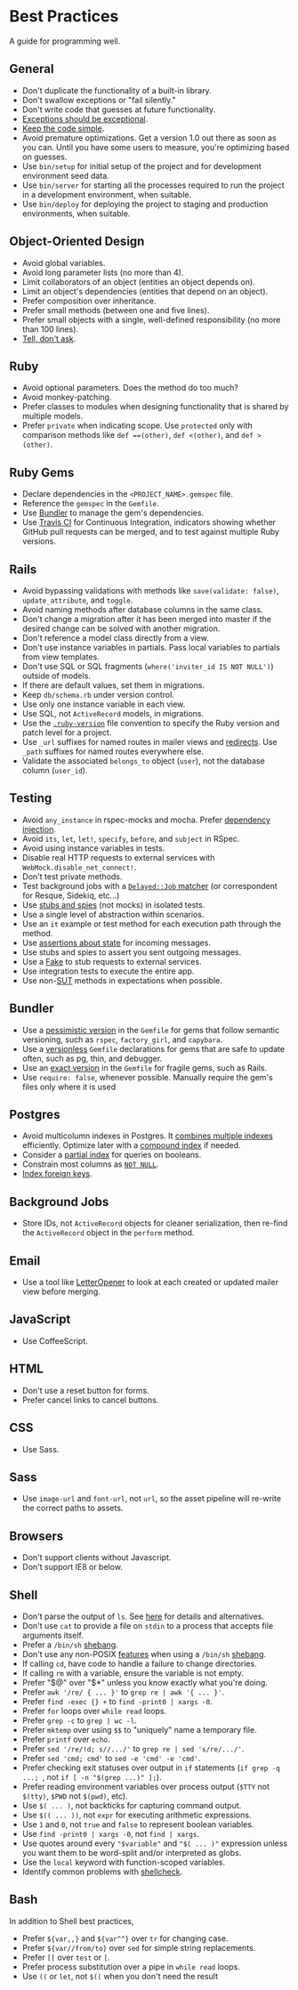 Best Practices
==============

A guide for programming well.

General
-------

* Don't duplicate the functionality of a built-in library.
* Don't swallow exceptions or "fail silently."
* Don't write code that guesses at future functionality.
* [Exceptions should be exceptional](http://www.readability.com/~/yichhgvu).
* [Keep the code simple](http://www.readability.com/~/ko2aqda2).
* Avoid premature optimizations. Get a version 1.0 out there as soon as you
  can. Until you have some users to measure, you're optimizing based on guesses.
* Use `bin/setup` for initial setup of the project and for development
  environment seed data.
* Use `bin/server` for starting all the processes required to run the project
  in a development environment, when suitable.
* Use `bin/deploy` for deploying the project to staging and production
  environments, when suitable.

Object-Oriented Design
----------------------

* Avoid global variables.
* Avoid long parameter lists (no more than 4).
* Limit collaborators of an object (entities an object depends on).
* Limit an object's dependencies (entities that depend on an object).
* Prefer composition over inheritance.
* Prefer small methods (between one and five lines).
* Prefer small objects with a single, well-defined responsibility (no more than
  100 lines).
* [Tell, don't ask](http://goo.gl/Ztawt).

Ruby
----

* Avoid optional parameters. Does the method do too much?
* Avoid monkey-patching.
* Prefer classes to modules when designing functionality that is shared by
  multiple models.
* Prefer `private` when indicating scope. Use `protected` only with comparison
  methods like `def ==(other)`, `def <(other)`, and `def >(other)`.

Ruby Gems
---------

* Declare dependencies in the `<PROJECT_NAME>.gemspec` file.
* Reference the `gemspec` in the `Gemfile`.
* Use [Bundler](http://bundler.io) to manage the gem's dependencies.
* Use [Travis CI](http://travis-ci.org) for Continuous Integration, indicators showing whether GitHub
  pull requests can be merged, and to test against multiple Ruby versions.

Rails
-----

* Avoid bypassing validations with methods like `save(validate: false)`,
  `update_attribute`, and `toggle`.
* Avoid naming methods after database columns in the same class.
* Don't change a migration after it has been merged into master if the desired
  change can be solved with another migration.
* Don't reference a model class directly from a view.
* Don't use instance variables in partials. Pass local variables to partials
  from view templates.
* Don't use SQL or SQL fragments (`where('inviter_id IS NOT NULL')`) outside of
  models.
* If there are default values, set them in migrations.
* Keep `db/schema.rb` under version control.
* Use only one instance variable in each view.
* Use SQL, not `ActiveRecord` models, in migrations.
* Use the [`.ruby-version`](https://gist.github.com/fnichol/1912050) file
  convention to specify the Ruby version and patch level for a project.
* Use `_url` suffixes for named routes in mailer views and
  [redirects](http://www.w3.org/Protocols/rfc2616/rfc2616-sec14.html#sec14.30).
  Use `_path` suffixes for named routes everywhere else.
* Validate the associated `belongs_to` object (`user`), not the database column
  (`user_id`).

Testing
-------

* Avoid `any_instance` in rspec-mocks and mocha. Prefer [dependency injection].
* Avoid `its`, `let`, `let!`, `specify`, `before`, and `subject` in RSpec.
* Avoid using instance variables in tests.
* Disable real HTTP requests to external services with
  `WebMock.disable_net_connect!`.
* Don't test private methods.
* Test background jobs with a [`Delayed::Job` matcher] (or correspondent for
Resque, Sidekiq, etc...)
* Use [stubs and spies] (not mocks) in isolated tests.
* Use a single level of abstraction within scenarios.
* Use an `it` example or test method for each execution path through the method.
* Use [assertions about state] for incoming messages.
* Use stubs and spies to assert you sent outgoing messages.
* Use a [Fake] to stub requests to external services.
* Use integration tests to execute the entire app.
* Use non-[SUT] methods in expectations when possible.

[dependency injection]: http://en.wikipedia.org/wiki/Dependency_injection
[`Delayed::Job` matcher]: https://gist.github.com/3186463
[stubs and spies]: http://robots.thoughtbot.com/post/159805295/spy-vs-spy
[assertions about state]: https://speakerdeck.com/skmetz/magic-tricks-of-testing-railsconf?slide=51
[Fake]: http://robots.thoughtbot.com/post/219216005/fake-it
[SUT]: http://xunitpatterns.com/SUT.html

Bundler
-------

* Use a [pessimistic version] in the `Gemfile` for gems that follow semantic
  versioning, such as `rspec`, `factory_girl`, and `capybara`.
* Use a [versionless] `Gemfile` declarations for gems that are safe to update
  often, such as pg, thin, and debugger.
* Use an [exact version] in the `Gemfile` for fragile gems, such as Rails.
* Use `require: false`, whenever possible. Manually require the gem's files
  only where it is used

[Ruby version]: http://bundler.io/v1.3/gemfile_ruby.html
[exact version]: http://robots.thoughtbot.com/post/35717411108/a-healthy-bundle
[pessimistic version]: http://robots.thoughtbot.com/post/35717411108/a-healthy-bundle
[versionless]: http://robots.thoughtbot.com/post/35717411108/a-healthy-bundle

Postgres
--------

* Avoid multicolumn indexes in Postgres. It [combines multiple indexes]
  efficiently. Optimize later with a [compound index] if needed.
* Consider a [partial index] for queries on booleans.
* Constrain most columns as [`NOT NULL`].
* [Index foreign keys].

[`NOT NULL`]: http://www.postgresql.org/docs/9.1/static/ddl-constraints.html#AEN2444
[combines multiple indexes]: http://www.postgresql.org/docs/9.1/static/indexes-bitmap-scans.html
[compound index]: http://www.postgresql.org/docs/9.2/static/indexes-bitmap-scans.html
[partial index]: http://www.postgresql.org/docs/9.1/static/indexes-partial.html
[Index foreign keys]: https://tomafro.net/2009/08/using-indexes-in-rails-index-your-associations

Background Jobs
---------------

* Store IDs, not `ActiveRecord` objects for cleaner serialization, then re-find
  the `ActiveRecord` object in the `perform` method.

Email
-----

* Use a tool like [LetterOpener](https://github.com/ryanb/letter_opener) to look at each created or updated mailer view
  before merging.

JavaScript
----------

* Use CoffeeScript.

HTML
----

* Don't use a reset button for forms.
* Prefer cancel links to cancel buttons.

CSS
---

* Use Sass.

Sass
----

* Use `image-url` and `font-url`, not `url`, so the asset pipeline will re-write
  the correct paths to assets.

Browsers
--------

* Don't support clients without Javascript.
* Don't support IE8 or below.

Shell
-----
* Don't parse the output of `ls`. See [here][parsingls] for details and
  alternatives.
* Don't use `cat` to provide a file on `stdin` to a process that accepts
  file arguments itself.
* Prefer a `/bin/sh` [shebang][].
* Don't use any non-POSIX [features][bashisms] when using a `/bin/sh`
  [shebang][].
* If calling `cd`, have code to handle a failure to change directories.
* If calling `rm` with a variable, ensure the variable is not empty.
* Prefer "$@" over "$\*" unless you know exactly what you're doing.
* Prefer `awk '/re/ { ... }'` to `grep re | awk '{ ... }'`.
* Prefer `find -exec {} +` to `find -print0 | xargs -0`.
* Prefer `for` loops over `while read` loops.
* Prefer `grep -c` to `grep | wc -l`.
* Prefer `mktemp` over using `$$` to "uniquely" name a temporary file.
* Prefer `printf` over `echo`.
* Prefer `sed '/re/!d; s//.../'` to `grep re | sed 's/re/.../'`.
* Prefer `sed 'cmd; cmd'` to `sed -e 'cmd' -e 'cmd'`.
* Prefer checking exit statuses over output in `if` statements (`if grep
  -q ...; `, not `if [ -n "$(grep ...)" ];`).
* Prefer reading environment variables over process output (`$TTY` not
  `$(tty)`, `$PWD` not `$(pwd)`, etc).
* Use `$( ... )`, not backticks for capturing command output.
* Use `$(( ... ))`, not `expr` for executing arithmetic expressions.
* Use `1` and `0`, not `true` and `false` to represent boolean
  variables.
* Use `find -print0 | xargs -0`, not `find | xargs`.
* Use quotes around every `"$variable"` and `"$( ... )"` expression
  unless you want them to be word-split and/or interpreted as globs.
* Use the `local` keyword with function-scoped variables.
* Identify common problems with [shellcheck][].

[shebang]: http://en.wikipedia.org/wiki/Shebang_(Unix)
[parsingls]: http://mywiki.wooledge.org/ParsingLs
[bashisms]: http://mywiki.wooledge.org/Bashism
[shellcheck]: http://www.shellcheck.net/

Bash
----

In addition to Shell best practices,

* Prefer `${var,,}` and `${var^^}` over `tr` for changing case.
* Prefer `${var//from/to}` over `sed` for simple string replacements.
* Prefer `[[` over `test` or `[`.
* Prefer process substitution over a pipe in `while read` loops.
* Use `((` or `let`, not `$((` when you don't need the result
